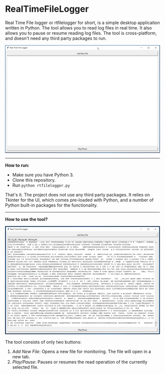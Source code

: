 # RealTimeFileLogger


Real Time File logger or rtfilelogger for short, is a simple desktop application written in Python. The tool allows you to read log files in real time. It also allows you to pause or resume reading log files. The tool is cross-platform, and doesn't need any third party packages to run.

![Simple file logger](https://github.com/minaandrawos/RealTimeFileLogger/blob/master/screenshot.png)

----
**How to run:**

 - Make sure you have Python 3.
 - Clone this repository.
 - Run `python rtfilelogger.py`

That's it. The project does not use any third party packages. It relies on Tkinter for the UI, which comes pre-loaded with Python, and a number of Python built-in packages for the functionality. 

----
**How to use the tool?**

![rtfilelogger with some files running](https://github.com/minaandrawos/RealTimeFileLogger/blob/master/screenshotwithfiles.png)

The tool consists of only two buttons:

 1. *Add New File*: Opens a new file for monitoring. The file will open in a new tab.
 2. *Play/Pause*:  Pauses or resumes the read operation of the currently selected file.
